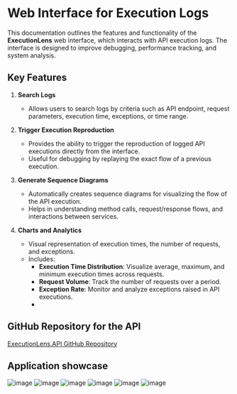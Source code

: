 # Web Interface for Execution Logs

This documentation outlines the features and functionality of the **ExecutionLens** web interface, which interacts with API execution logs. The interface is designed to improve debugging, performance tracking, and system analysis.

## Key Features

1. **Search Logs**
   - Allows users to search logs by criteria such as API endpoint, request parameters, execution time, exceptions, or time range.
   
2. **Trigger Execution Reproduction**
   - Provides the ability to trigger the reproduction of logged API executions directly from the interface.
   - Useful for debugging by replaying the exact flow of a previous execution.

3. **Generate Sequence Diagrams**
   - Automatically creates sequence diagrams for visualizing the flow of the API execution.
   - Helps in understanding method calls, request/response flows, and interactions between services.
   
4. **Charts and Analytics**
   - Visual representation of execution times, the number of requests, and exceptions.
   - Includes:
     - **Execution Time Distribution**: Visualize average, maximum, and minimum execution times across requests.
     - **Request Volume**: Track the number of requests over a period.
     - **Exception Rate**: Monitor and analyze exceptions raised in API executions.
     - 
## GitHub Repository for the API

[ExecutionLens.API GitHub Repository]([https://github.com/Andrei1128/ExecutionLens.Debugging](https://github.com/Andrei1128/ExecutionLens.API))

## Application showcase

![image](https://github.com/user-attachments/assets/074ff722-79fd-41a5-959e-ba9550313eeb)
![image](https://github.com/user-attachments/assets/05fdfc35-6378-4a74-96e1-c58b6e0f7603)
![image](https://github.com/user-attachments/assets/334dcaf3-3975-4d11-94b3-736ae0cc6d27)
![image](https://github.com/user-attachments/assets/feb09263-58ed-46e5-85eb-55f8117979df)
![image](https://github.com/user-attachments/assets/72c6ed5c-72bb-4048-8218-454b025435cc)
![image](https://github.com/user-attachments/assets/4b7dab97-a212-4145-853f-471150331aa4)

